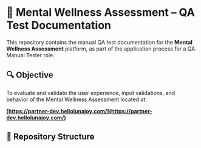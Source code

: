 # 🧪 Mental Wellness Assessment – QA Test Documentation

This repository contains the manual QA test documentation for the **Mental Wellness Assessment** platform, as part of the application process for a QA Manual Tester role.

## 🔍 Objective

To evaluate and validate the user experience, input validations, and behavior of the Mental Wellness Assessment located at:

**[https://partner-dev.hellolunajoy.com/](https://partner-dev.hellolunajoy.com/)**

## 📂 Repository Structure

